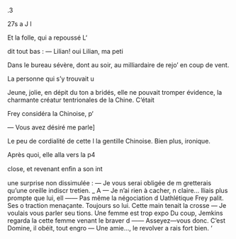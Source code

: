.3

27s a J l

Et la folle, qui a repoussé L‘

dit tout bas :
— Lilian! oui Lilian, ma peti

Dans le bureau sévère, dont
au soir, au milliardaire de rejo’
en coup de vent.

La personne qui s’y trouvait u

Jeune, jolie, en dépit du ton a
bridés, elle ne pouvait tromper
évidence, la charmante créatur
tentrionales de la Chine. C‘était

Frey considéra la Chinoise, p‘

— Vous avez désiré me parle]

Le peu de cordialité de cette l
la gentille Chinoise. Bien plus,
ironique.

Après quoi, elle alla vers la p4

close, et revenant enﬁn a son int

une surprise non dissimulée :
— Je vous serai obligée de m
gretterais qu’une oreille indiscr
tretien. _ A
— Je n’ai rien à cacher, n
claire...
lliais plus prompte que lui, ell
—— Pas même la négociation d
Uathlétique Frey palit. Ses o
traction menaçante. Toujours so
lui. Cette main tenait la crosse
— Je voulais vous parler seu
tions. Une femme est trop expo
Du coup, Jemkins regarda la
cette femme venant le braver d
—— Asseyez—vous donc. C’est
Domine, il obéit, tout engro
— Une amie..., le revolver a
rais fort bien. ‘

